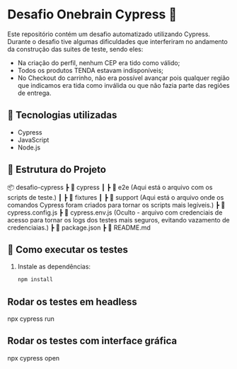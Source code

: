 # Desafio Onebrain Cypress 🚀

Este repositório contém um desafio automatizado utilizando Cypress.
Durante o desafio tive algumas dificuldades que interferiram no andamento da construção das suites de teste, sendo eles:
  - Na criação do perfil, nenhum CEP era tido como válido;
  - Todos os produtos TENDA estavam indisponíveis;
  - No Checkout do carrinho, não era possível avançar pois qualquer região que indicamos era tida como inválida ou que não fazia parte das regiões de entrega.

## 📌 Tecnologias utilizadas
- Cypress
- JavaScript
- Node.js

## 📂 Estrutura do Projeto
📦 desafio-cypress
┣ 📂 cypress
┃ ┣ 📂 e2e  (Aqui está o arquivo com os scripts de teste.)
┃ ┣ 📂 fixtures
┃ ┣ 📂 support  (Aqui está o arquivo onde os comandos Cypress foram criados para tornar os scripts mais legíveis.)
┣ 📜 cypress.config.js
┣ 📜 cypress.env.js  (Oculto - arquivo com credenciais de acesso para tornar os logs dos testes mais seguros, evitando vazamento de credenciaias.)
┣ 📜 package.json
┣ 📜 README.md


## 🚀 Como executar os testes
1. Instale as dependências:  
   ```sh
   npm install

## Rodar os testes em headless
npx cypress run

## Rodar os testes com interface gráfica
npx cypress open
